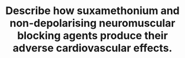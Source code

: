 ---
title: "Describe how suxamethonium and non-depolarising neuromuscular blocking agents produce their adverse cardiovascular effects."
entityType: SAQ
exam: PEX
college: ANZCA
year: 2013
sitting: A
question: 4
passRate: 23
EC_expectedDomains:
- "Points were awarded for: a discussion of immune and non immune histamine release with an outline of histamine induced adverse effects on the cardiovascular system, a description of muscarinic cholinergic blockade and agonism, nicotinic agonism and blockade at autonomic ganglia, and noradrenergic effects."
EC_extraCredit:
- "Additional points were given for identifying hyperkalaemic dysrhythmia, MH, reflex responses to suxamethonium induced compartmental pressure changes, and autonomic activation due to neuromuscular block in the non anaesthetised patient."
EC_errorsCommon:
- "In general, candidates did not provide complete answers covering the multiple mechanisms by which neuromuscular blocking agents produce adverse cardiovascular effects."
- "Common errors included describing in great detail the mechanisms of action in producing paralysis, lengthy descriptions of the effects of reversal of residual paralysis with anticholinesterases and anticholinergic agents, confusion over terms - pre and post ganglionic, vagolytic and vagotonic, nicotinic and muscarinic, and attempts to compare depolarising and non depolarising agents in table form."
---